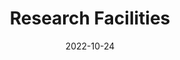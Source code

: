 ---
title: Research Facilities
date: 2022-10-24

type: landing

sections:
  - block: hero
    content:
      title: State-of-the-Art Research Facilities
      text: |
        Our laboratory is equipped with cutting-edge instruments and facilities to support world-class research in brain-computer interfaces, nanoelectronics, and bioelectronics.
      image:
        filename: facility_overall.png
    design:
      spacing:
        padding: ['40px', '0', '40px', '0']

  - block: markdown
    content:
      title: Equipment Inventory
      subtitle: 
      text: |
        ## Nanofabrication & Cleanroom
        
        <div class="d-flex justify-content-center" style="position: relative; display: inline-block;">
          {{< figure src="nanofab_layout.png" alt="Nanofabrication Layout" id="nanofab-image" >}}
          
          <!-- 透明覆盖层用于点击检测 -->
          <!-- 将原来的点击链接替换为 -->
          <div class="click-overlay" style="position: absolute; top: 0; left: 0; width: 100%; height: 100%; z-index: 10; pointer-events: none;">
            <!-- 移除原来的 <a> 标签，不再需要跳转链接 -->
          </div>
          
          <!-- 在图片下方添加可折叠的详细信息 -->
          {{< details summary="🔬 点击查看 Electron Beam Lithography (EBL) 详细规格" >}}
          
          #### Electron Beam Lithography (EBL)
          - **eGun Type:** Schottky Field Emission, Gaussian beam shape
          - **Acceleration Voltage:** 50 kV
          - **Beam Current Range:** 100 pA – 100 nA
              - **Resolution:** 8 nm  
              - **Overlay Accuracy:** ±10 nm  
              - **Stitching Accuracy:** ±10 nm  
              - **Maximum Field Size:**  
                  - 2000 μm @ 25 kV  
                  - 1000 μm @ 50 kV  
              - **Maximum Sample Size:** 200 mm  
          
          #### Maskless Aligner:
          - **Maximum Sample Size:** 300 mm / 12 inch  
          - **Maximum Exposure Area:** 290 mm × 290 mm  
          - **Resolution:** ≤600 nm  
          - **Overlay Accuracy:** 500 nm @ 200 mm  
          - **Light Source:** 375 nm / 405 nm 
          
          {{< /details >}}
        </div>
        
        ### Mission
        Our mission is to establish a world-class nanofabrication platform that empowers researchers to design, prototype, and realize micro- and nano-scale devices at the frontiers of brain science and neurotechnology.
        
        ### Summary
        The i-BRAIN Nanofabrication Facility includes 550 m² of Class 100 cleanroom space and 400 m² of Class 1000 service and equipment space.
        
        ### Lithography Systems
        
        #### DUV Scanner (2026Q)
        - **Resolution (Critical Dimension):** ≤110 nm
        - **CD Variation at 0.11 μm Resolution:**
          - Dense lines: ≤10 nm at ±0.2 μm defocus; ≤8 nm at best focus
          - Isolated lines: ≤14 nm at ±0.15 μm defocus; ≤8 nm at best focus
        
        #### Electron Beam Lithography (EBL)
        - **eGun Type:** Schottky Field Emission, Gaussian beam shape
        - **Acceleration Voltage:** 50 kV
        - **Beam Current Range:** 100 pA – 100 nA
            - **Resolution:** 8 nm  
            - **Overlay Accuracy:** ±10 nm  
            - **Stitching Accuracy:** ±10 nm  
            - **Maximum Field Size:**  
                - 2000 μm @ 25 kV  
                - 1000 μm @ 50 kV  
            - **Maximum Sample Size:** 200 mm  


        - **Maskless Aligner:**
            - **Maximum Sample Size:** 300 mm / 12 inch  
            - **Maximum Exposure Area:** 290 mm × 290 mm  
            - **Resolution:** ≤600 nm  
            - **Overlay Accuracy:** 500 nm @ 200 mm  
            - **Light Source:** 375 nm / 405 nm 

        
        ## Mask Aligner Specifications

        - **Automation:** Mechanical semi-automatic transfer, automatic alignment, and automatic exposure  
        - **Exposure Area:** 210 × 210 mm  
        - **Illumination Uniformity:** ≤ 4%  
        - **UV Beam Angle:** ≤ 2°  
        - **UV Central Wavelengths:** 365 / 405 / 435 nm  
        - **Gap Adjustment:** 0 – ≥ 1000 µm, adjustable  
        - **Alignment Accuracy:**  
          - Front-side alignment: ≤ ±1 µm  
          - Backside alignment: ≤ ±2 µm (with infrared alignment capability)  
        - **Exposure Modes:**  
          - Contact/vacuum exposure: ≤ 1 µm  
          - Proximity exposure gap: 10 µm ± 3 µm  
          - Modes: Hard contact (vacuum), soft contact, proximity exposure  
        - **Pre-Alignment System:**  
          - Image recognition and automatic rotation system with pre-alignment stage  
          - Rotation angle range: ≥ ±180°  
          - Rotation accuracy: ≤ 0.01°  
        - **Automatic Alignment System:**  
          - Includes UVW alignment stage and air-bearing auto-leveling system  
          - Alignment range (X, Y): ≥ ±5 mm  
          - Rotation angle adjustment: ≥ ±3°  
          - Microscopes (top and bottom) with two sets of lenses each, controlled by XYZ motorized stages  
        - **Mask Sizes Supported:** 9" × 9", 7" × 7", 6" × 6", 5" × 5"  
        - **Substrate Sizes Supported:** 8", 6", 5", 4", 3"  
        - **Alignment Stage Z-axis Movement:** ≥ ±25 mm, with three-point air-bearing leveling  

        ## E-Beam Evaporator System Specifications

        - **Maximum Wafer Size:** 200 mm / 8 inch  
        - **Substrate Temperature:** Up to 80°C  
        - **Film Uniformity:** ±2% @ 8 inch  
        - **Crucibles:** 6 crucibles, 25 cc each  
        - **Power Supply:** 10 kW  
        - **Electron Beam High Voltage:** 10 kV  
        - **Maximum Beam Current:** 1000 mA  
        - **Photolithography** - Maskless Aligner
          - UV exposure system with contact and proximity modes
          - Minimum feature size: 1 μm

        ### **Etching & Deposition**
        - **Reactive Ion Etching (RIE)** - Oxford Plasmalab 80 Plus
          - Anisotropic dry etching for silicon, III-V semiconductors
          - Multiple gas chemistry options
        
        - **Chemical Vapor Deposition (CVD)** - Aixtron 200/4 RF-S
          - Metal-organic CVD for III-V nanowire growth
          - Temperature range: 400-800°C
        
        - **Atomic Layer Deposition (ALD)** - Cambridge NanoTech Savannah S100
          - Conformal thin film deposition
          - Thickness control: < 1 Å precision
        
        ---
    design:
      columns: '1'

  

  # - block: markdown
  #   content:
  #     title: Visit Our Facilities
  #     subtitle: Schedule a tour or discuss collaboration opportunities
  #     text: |
  #       <div style="text-align: center; padding: 40px; background: linear-gradient(135deg, #28a745 0%, #20c997 100%); border-radius: 10px; color: white; margin: 20px 0;">
  #         <h3 style="color: white; margin-bottom: 20px;">Interested in Our Facilities?</h3>
  #         <p style="font-size: 18px; margin-bottom: 30px;">Schedule a facility tour or discuss potential collaborations with our team.</p>
  #         <div style="display: flex; justify-content: center; gap: 20px; flex-wrap: wrap;">
  #           <a href="../contact/" style="background: white; color: #28a745; padding: 15px 30px; border-radius: 5px; text-decoration: none; font-weight: bold; display: inline-block;">Contact Us</a>
  #           <a href="mailto:facilities@ibrain-lab.com" style="background: rgba(255,255,255,0.2); color: white; padding: 15px 30px; border-radius: 5px; text-decoration: none; font-weight: bold; display: inline-block; border: 2px solid white;">Schedule Tour</a>
  #         </div>
  #       </div>
  #   design:
  #     columns: '1'
---